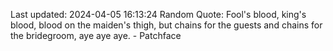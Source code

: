 Last updated: 2024-04-05 16:13:24
Random Quote: Fool's blood, king's blood, blood on the maiden's thigh, but chains for the guests and chains for the bridegroom, aye aye aye.  -  Patchface